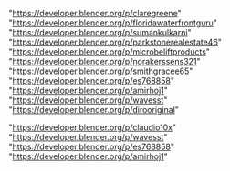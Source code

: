 "https://developer.blender.org/p/claregreene"
"https://developer.blender.org/p/floridawaterfrontguru"
"https://developer.blender.org/p/sumankulkarni"
"https://developer.blender.org/p/parkstonerealestate46"
"https://developer.blender.org/p/microbeliftproducts"
"https://developer.blender.org/p/norakerssens321"
"https://developer.blender.org/p/smithgracee65"
"https://developer.blender.org/p/es768858"
"https://developer.blender.org/p/amirhoj1"
"https://developer.blender.org/p/wavesst"
"https://developer.blender.org/p/dirooriginal"
 
"https://developer.blender.org/p/claudio10x"
"https://developer.blender.org/p/wavesst"
"https://developer.blender.org/p/es768858"
"https://developer.blender.org/p/amirhoj1"
 
